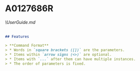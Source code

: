 # A0127686R
###### \UserGuide.md
``` md
## Features

> **Command Format**
> * Words in `square brackets ([])` are the parameters.
> * Items within `arrow signs (<>)` are optional.
> * Items with `...` after them can have multiple instances.
> * The order of parameters is fixed.

```
